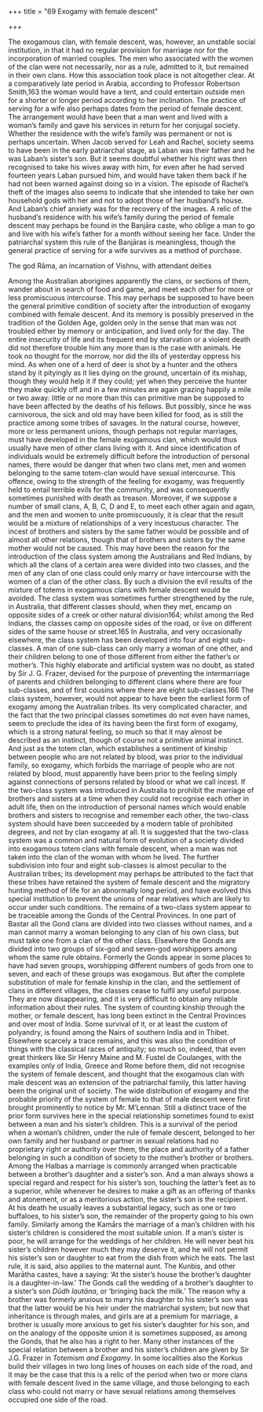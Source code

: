+++
title = "69 Exogamy with female descent"

+++

The exogamous clan, with female descent, was, however, an unstable social institution, in that it had no regular provision for marriage nor for the incorporation of married couples. The men who associated with the women of the clan were not necessarily, nor as a rule, admitted to it, but remained in their own clans. How this association took place is not altogether clear. At a comparatively late period in Arabia, according to Professor Robertson Smith,163 the woman would have a tent, and could entertain outside men for a shorter or longer period according to her inclination. The practice of serving for a wife also perhaps dates from the period of female descent. The arrangement would have been that a man went and lived with a woman’s family and gave his services in return for her conjugal society. Whether the residence with the wife’s family was permanent or not is perhaps uncertain. When Jacob served for Leah and Rachel, society seems to have been in the early patriarchal stage, as Laban was their father and he was Laban’s sister’s son. But it seems doubtful whether his right was then recognised to take his wives away with him, for even after he had served fourteen years Laban pursued him, and would have taken them back if he had not been warned against doing so in a vision. The episode of Rachel’s theft of the images also seems to indicate that she intended to take her own household gods with her and not to adopt those of her husband’s house. And Laban’s chief anxiety was for the recovery of the images. A relic of the husband’s residence with his wife’s family during the period of female descent may perhaps be found in the Banjāra caste, who oblige a man to go and live with his wife’s father for a month without seeing her face. Under the patriarchal system this rule of the Banjāras is meaningless, though the general practice of serving for a wife survives as a method of purchase. 




The god Rāma, an incarnation of Vishnu, with attendant deities




Among the Australian aborigines apparently the clans, or sections of them, wander about in search of food and game, and meet each other for more or less promiscuous intercourse. This may perhaps be supposed to have been the general primitive condition of society after the introduction of exogamy combined with female descent. And its memory is possibly preserved in the tradition of the Golden Age, golden only in the sense that man was not troubled either by memory or anticipation, and lived only for the day. The entire insecurity of life and its frequent end by starvation or a violent death did not therefore trouble him any more than is the case with animals. He took no thought for the morrow, nor did the ills of yesterday oppress his mind. As when one of a herd of deer is shot by a hunter and the others stand by it pityingly as it lies dying on the ground, uncertain of its mishap, though they would help it if they could; yet when they perceive the hunter they make quickly off and in a few minutes are again grazing happily a mile or two away: little or no more than this can primitive man be supposed to have been affected by the deaths of his fellows. But possibly, since he was carnivorous, the sick and old may have been killed for food, as is still the practice among some tribes of savages. In the natural course, however, more or less permanent unions, though perhaps not regular marriages, must have developed in the female exogamous clan, which would thus usually have men of other clans living with it. And since identification of individuals would be extremely difficult before the introduction of personal names, there would be danger that when two clans met, men and women belonging to the same totem-clan would have sexual intercourse. This offence, owing to the strength of the feeling for exogamy, was frequently held to entail terrible evils for the community, and was consequently sometimes punished with death as treason. Moreover, if we suppose a number of small clans, A, B, C, D and E, to meet each other again and again, and the men and women to unite promiscuously, it is clear that the result would be a mixture of relationships of a very incestuous character. The incest of brothers and sisters by the same father would be possible and of almost all other relations, though that of brothers and sisters by the same mother would not be caused. This may have been the reason for the introduction of the class system among the Australians and Red Indians, by which all the clans of a certain area were divided into two classes, and the men of any clan of one class could only marry or have intercourse with the women of a clan of the other class. By such a division the evil results of the mixture of totems in exogamous clans with female descent would be avoided. The class system was sometimes further strengthened by the rule, in Australia, that different classes should, when they met, encamp on opposite sides of a creek or other natural division164; whilst among the Red Indians, the classes camp on opposite sides of the road, or live on different sides of the same house or street.165 In Australia, and very occasionally elsewhere, the class system has been developed into four and eight sub-classes. A man of one sub-class can only marry a woman of one other, and their children belong to one of those different from either the father’s or mother’s. This highly elaborate and artificial system was no doubt, as stated by Sir J. G. Frazer, devised for the purpose of preventing the intermarriage of parents and children belonging to different clans where there are four sub-classes, and of first cousins where there are eight sub-classes.166 The class system, however, would not appear to have been the earliest form of exogamy among the Australian tribes. Its very complicated character, and the fact that the two principal classes sometimes do not even have names, seem to preclude the idea of its having been the first form of exogamy, which is a strong natural feeling, so much so that it may almost be described as an instinct, though of course not a primitive animal instinct. And just as the totem clan, which establishes a sentiment of kinship between people who are not related by blood, was prior to the individual family, so exogamy, which forbids the marriage of people who are not related by blood, must apparently have been prior to the feeling simply against connections of persons related by blood or what we call incest. If the two-class system was introduced in Australia to prohibit the marriage of brothers and sisters at a time when they could not recognise each other in adult life, then on the introduction of personal names which would enable brothers and sisters to recognise and remember each other, the two-class system should have been succeeded by a modern table of prohibited degrees, and not by clan exogamy at all. It is suggested that the two-class system was a common and natural form of evolution of a society divided into exogamous totem clans with female descent, when a man was not taken into the clan of the woman with whom he lived. The further subdivision into four and eight sub-classes is almost peculiar to the Australian tribes; its development may perhaps be attributed to the fact that these tribes have retained the system of female descent and the migratory hunting method of life for an abnormally long period, and have evolved this special institution to prevent the unions of near relatives which are likely to occur under such conditions. The remains of a two-class system appear to be traceable among the Gonds of the Central Provinces. In one part of Bastar all the Gond clans are divided into two classes without names, and a man cannot marry a woman belonging to any clan of his own class, but must take one from a clan of the other class. Elsewhere the Gonds are divided into two groups of six-god and seven-god worshippers among whom the same rule obtains. Formerly the Gonds appear in some places to have had seven groups, worshipping different numbers of gods from one to seven, and each of these groups was exogamous. But after the complete substitution of male for female kinship in the clan, and the settlement of clans in different villages, the classes cease to fulfil any useful purpose. They are now disappearing, and it is very difficult to obtain any reliable information about their rules. The system of counting kinship through the mother, or female descent, has long been extinct in the Central Provinces and over most of India. Some survival of it, or at least the custom of polyandry, is found among the Nairs of southern India and in Thibet. Elsewhere scarcely a trace remains, and this was also the condition of things with the classical races of antiquity; so much so, indeed, that even great thinkers like Sir Henry Maine and M. Fustel de Coulanges, with the examples only of India, Greece and Rome before them, did not recognise the system of female descent, and thought that the exogamous clan with male descent was an extension of the patriarchal family, this latter having been the original unit of society. The wide distribution of exogamy and the probable priority of the system of female to that of male descent were first brought prominently to notice by Mr. M’Lennan. Still a distinct trace of the prior form survives here in the special relationship sometimes found to exist between a man and his sister’s children. This is a survival of the period when a woman’s children, under the rule of female descent, belonged to her own family and her husband or partner in sexual relations had no proprietary right or authority over them, the place and authority of a father belonging in such a condition of society to the mother’s brother or brothers. Among the Halbas a marriage is commonly arranged when practicable between a brother’s daughter and a sister’s son. And a man always shows a special regard and respect for his sister’s son, touching the latter’s feet as to a superior, while whenever he desires to make a gift as an offering of thanks and atonement, or as a meritorious action, the sister’s son is the recipient. At his death he usually leaves a substantial legacy, such as one or two buffaloes, to his sister’s son, the remainder of the property going to his own family. Similarly among the Kamārs the marriage of a man’s children with his sister’s children is considered the most suitable union. If a man’s sister is poor, he will arrange for the weddings of her children. He will never beat his sister’s children however much they may deserve it, and he will not permit his sister’s son or daughter to eat from the dish from which he eats. The last rule, it is said, also applies to the maternal aunt. The Kunbis, and other Marātha castes, have a saying: ‘At the sister’s house the brother’s daughter is a daughter-in-law.’ The Gonds call the wedding of a brother’s daughter to a sister’s son *Dūdh lautāna*, or ‘bringing back the milk.’ The reason why a brother was formerly anxious to marry his daughter to his sister’s son was that the latter would be his heir under the matriarchal system; but now that inheritance is through males, and girls are at a premium for marriage, a brother is usually more anxious to get his sister’s daughter for his son, and on the analogy of the opposite union it is sometimes supposed, as among the Gonds, that he also has a right to her. Many other instances of the special relation between a brother and his sister’s children are given by Sir J.G. Frazer in *Totemism and Exogamy*. In some localities also the Korkus build their villages in two long lines of houses on each side of the road, and it may be the case that this is a relic of the period when two or more clans with female descent lived in the same village, and those belonging to each class who could not marry or have sexual relations among themselves occupied one side of the road. 


